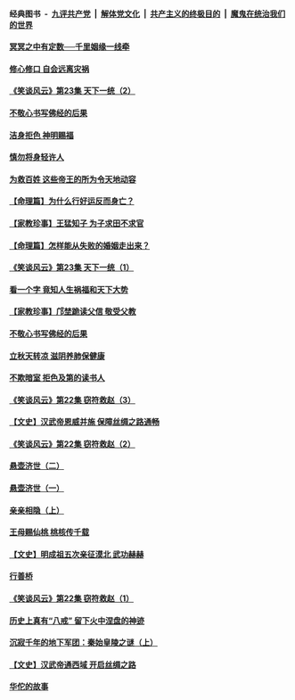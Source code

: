 ####  经典图书 &nbsp;-&nbsp; [九评共产党](../../../../9ping.md?t=08140408/blob/master/README.md?t=08140408) &nbsp;|&nbsp; [解体党文化](../../../../jtdwh.md?t=08140408/blob/master/README.md?t=08140408)  &nbsp;|&nbsp; [共产主义的终极目的](../../../../gczydzjmd.md?t=08140408/blob/master/README.md?t=08140408) &nbsp;|&nbsp; [魔鬼在统治我们的世界](../../../../mgztzwmdsj.md?t=08140408/blob/master/README.md?t=08140408) 

#### [冥冥之中有定数──千里姻缘一线牵](../pages/prog647/a102643074.md?t=08140408) 

#### [修心修口 自会远离灾祸](../pages/prog647/a102643036.md?t=08140408) 

#### [《笑谈风云》第23集 天下一统（2）](../pages/prog647/a102643014.md?t=08140408) 

#### [不敬心书写佛经的后果](../pages/prog647/a102642368.md?t=08140408) 

#### [洁身拒色 神明赐福](../pages/prog647/a102642363.md?t=08140408) 

#### [慎勿将身轻许人](../pages/prog647/a102642222.md?t=08140408) 

#### [为救百姓 这些帝王的所为令天地动容](../pages/prog647/a102642052.md?t=08140408) 

#### [【命理篇】为什么行好运反而身亡？](../pages/prog647/a102641592.md?t=08140408) 

#### [【家教珍事】王猛知子 为子求田不求官](../pages/prog647/a102641580.md?t=08140408) 

#### [【命理篇】怎样能从失败的婚姻走出来？](../pages/prog647/a102640802.md?t=08140408) 

#### [《笑谈风云》第23集 天下一统（1）](../pages/prog647/a102640791.md?t=08140408) 

#### [看一个字 竟知人生祸福和天下大势](../pages/prog647/a102640137.md?t=08140408) 

#### [【家教珍事】邝埜跪读父信 敬受父教](../pages/prog647/a102640131.md?t=08140408) 

#### [不敬心书写佛经的后果](../pages/prog647/a102639970.md?t=08140408) 

#### [立秋天转凉 滋阴养肺保健康](../pages/prog647/a102639236.md?t=08140408) 

#### [不欺暗室 拒色及第的读书人](../pages/prog647/a102639223.md?t=08140408) 

#### [《笑谈风云》第22集 窃符救赵（3）](../pages/prog647/a102639213.md?t=08140408) 

#### [【文史】汉武帝恩威并施 保障丝绸之路通畅](../pages/prog647/a102638665.md?t=08140408) 

#### [《笑谈风云》第22集 窃符救赵（2）](../pages/prog647/a102638635.md?t=08140408) 

#### [悬壶济世（二）](../pages/prog647/a102637876.md?t=08140408) 

#### [悬壶济世（一）](../pages/prog647/a102637864.md?t=08140408) 

#### [亲亲相隐（上）](../pages/prog647/a102637311.md?t=08140408) 

#### [王母赐仙桃 桃核传千载](../pages/prog647/a102636523.md?t=08140408) 

#### [【文史】明成祖五次亲征漠北 武功赫赫](../pages/prog647/a102636519.md?t=08140408) 

#### [行善桥](../pages/prog647/a102636040.md?t=08140408) 

#### [《笑谈风云》第22集 窃符救赵（1）](../pages/prog647/a102636037.md?t=08140408) 

#### [历史上真有“八戒” 留下火中涅盘的神迹](../pages/prog647/a102635944.md?t=08140408) 

#### [沉寂千年的地下军团：秦始皇陵之谜（上）](../pages/prog647/a102635362.md?t=08140408) 

#### [【文史】汉武帝通西域 开启丝绸之路](../pages/prog647/a102635355.md?t=08140408) 

#### [华佗的故事](../pages/prog647/a102632432.md?t=08140408) 


